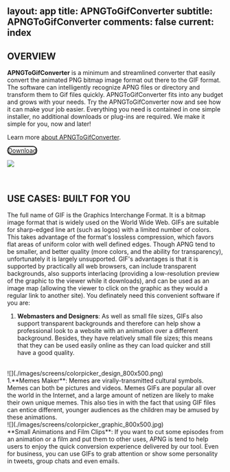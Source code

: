 layout: app
title: APNGToGifConverter
subtitle: APNGToGifConverter
comments: false
current: index
---


## OVERVIEW


**APNGToGifConverter** is a minimum and streamlined converter that easily convert the animated PNG bitmap image format out there to the GIF format. The software can intelligently recognize APNG files or directory and transform them to Gif files quickly. APNGToGifConverter fits into any budget and grows with your needs. Try the APNGToGifConverter now and see how it can make your job easier. Everything you need is contained in one simple installer, no additional downloads or plug-ins are required. We make it simple for you, now and later!

Learn more [about APNGToGifConverter](./features.html).

<a href="./download.html"><span class="cls-banner-start-link" style="border: 2px solid; border-radius: 25px;"><i class="fa fa-download fa-3x" aria-hidden="true"></i> <span> Download </span></span></a>
<br>

![](./images/screens/colopicker_interview.gif)

<br>

## USE CASES: BUILT FOR YOU
 The full name of GIF is the Graphics Interchange Format. It is a bitmap image format that is widely used on the World Wide Web. GIFs are suitable for sharp-edged line art (such as logos) with a limited number of colors. This takes advantage of the format's lossless compression, which favors flat areas of uniform color with well defined edges. Though APNG tend to be smaller, and better quality (more colors, and the ability for transparency), unfortunately it is largely unsupported. GIF's advantages is that it is supported by practically all web browsers, can include transparent backgrounds, also supports interlacing (providing a low-resolution preview of the graphic to the viewer while it downloads), and can be used as an image map (allowing the viewer to click on the graphic as they would a regular link to another site). You definately need this convenient software if you are:


1. **Webmasters and Designers**: As well as small file sizes, GIFs also support transparent backgrounds and therefore can help show a professional look to a website with an animation over a different background. Besides, they have relatively small file sizes; this means that they can be used easily online as they can load quicker and still have a good quality.
<br>
![](./images/screens/colorpicker_design_800x500.png)
<br>
1.**Memes Maker**: Memes are virally-transmitted cultural symbols. Memes can both be pictures and videos. Memes GIFs are popular all over the world in the Internet, and a large amount of netizen are likely to make their own unique memes. This also ties in with the fact that using GIF files can entice different, younger audiences as the children may be amused by these animations.
    
<br>
![](./images/screens/colorpicker_graphic_800x500.jpg)
<br>
 **Small Animations and Film Clips**: If you want to cut some episodes from an animation or a film and put them to other uses, APNG is tend to help users to enjoy the quick conversion experience delivered by our tool. Even for business, you can use GIFs to grab attention or show some personality in tweets, group chats and even emails. 
